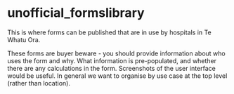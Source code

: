 # unofficial_formslibrary
This is where forms can be published that are in use by hospitals in Te Whatu Ora.

These forms are buyer beware - you should provide information about who uses the form and why. What information is pre-populated, and whether there are any calculations in the form. Screenshots of the user interface would be useful. In general we want to organise by use case at the top level (rather than location).
